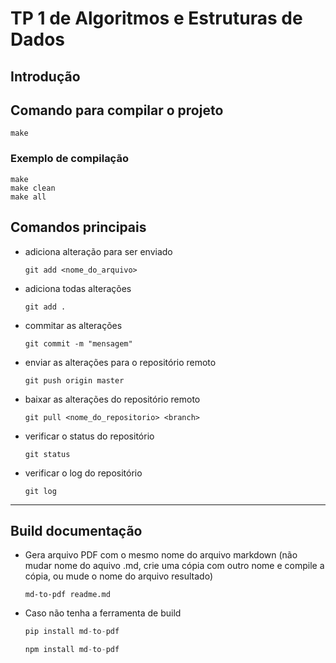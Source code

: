 # TP 1 de Algoritmos e Estruturas de Dados

## Introdução

## Comando para compilar o projeto

    make

  ### Exemplo de compilação

    make
    make clean
    make all
  

## Comandos principais

- adiciona alteração para ser enviado

      git add <nome_do_arquivo>

- adiciona todas alterações

      git add .

- commitar as alterações

      git commit -m "mensagem"
  
- enviar as alterações para o repositório remoto  

      git push origin master

- baixar as alterações do repositório remoto


      git pull <nome_do_repositorio> <branch>


- verificar o status do repositório


      git status


- verificar o log do repositório


      git log
---
## Build documentação
  - Gera arquivo PDF com o mesmo nome do arquivo markdown (não mudar nome do aquivo .md, crie uma cópia com outro nome e compile a cópia, ou mude o nome do arquivo resultado)

        md-to-pdf readme.md
  
  - Caso não tenha a ferramenta de build

    ~~~python
    pip install md-to-pdf
    ~~~
    
    ~~~javascript
    npm install md-to-pdf
    ~~~